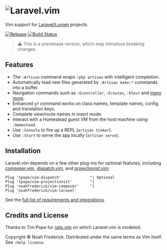 # ![Laravel.vim](https://noahfrederick.com/pi/vim-laravel-888by140-40a40a.png)

Vim support for [Laravel/Lumen][laravel] projects.

[![Release][release]](https://github.com/noahfrederick/vim-laravel/releases)
[![Build Status][buildimg]](https://travis-ci.org/noahfrederick/vim-laravel)

> :warning: This is a prerelease version, which may introduce breaking changes.

[laravel]:  https://laravel.com/
[release]:  https://img.shields.io/github/v/release/noahfrederick/vim-laravel.svg
[buildimg]: https://img.shields.io/travis/noahfrederick/vim-laravel/master.svg

## Features

* The `:Artisan` command wraps `!php artisan` with intelligent completion.
* Automatically load new files generated by `:Artisan make:*` commands into a buffer.
* Navigation commands such as `:Econtroller`, `:Eroutes`, `:Etest` and [many more][wiki-navigation].
* Enhanced `gf` command works on class names, template names, config and translation keys.
* Complete view/route names in insert mode.
* Interact with a Homestead guest VM from the host machine using `:Homestead`.
* Use `:Console` to fire up a REPL (`artisan tinker`).
* Use `:Start` to serve the app locally (`artisan serve`).

[wiki-navigation]: https://github.com/noahfrederick/vim-laravel/wiki/Navigation-Commands

## Installation

Laravel.vim depends on a few other plug-ins for optional features, including
[composer.vim][vim-composer], [dispatch.vim][dispatch], and
[projectionist.vim][projectionist]:

	Plug 'tpope/vim-dispatch'             "| Optional
	Plug 'tpope/vim-projectionist'        "|
	Plug 'noahfrederick/vim-composer'     "|
	Plug 'noahfrederick/vim-laravel'

See the [full list of requirements and integrations][wiki-requirements].

[wiki-requirements]: https://github.com/noahfrederick/vim-laravel/wiki/Requirements

## Credits and License

Thanks to Tim Pope for [rails.vim][rails] on which Laravel.vim is modeled.

Copyright © Noah Frederick. Distributed under the same terms as Vim itself.
See `:help license`.

[vim-composer]: https://github.com/noahfrederick/vim-composer
[projectionist]: https://github.com/tpope/vim-projectionist
[dispatch]: https://github.com/tpope/vim-dispatch
[rails]: https://github.com/tpope/vim-rails
